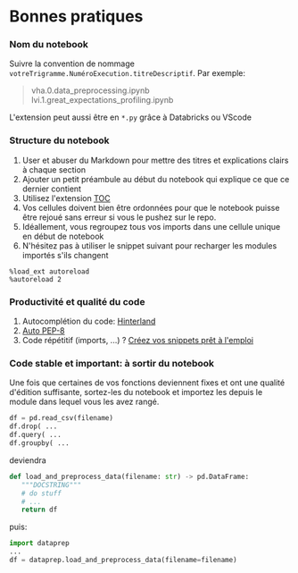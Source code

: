 # Bonnes pratiques

### Nom du notebook

Suivre la convention de nommage `votreTrigramme.NuméroExecution.titreDescriptif`. Par exemple:
> vha.0.data_preprocessing.ipynb
> lvi.1.great_expectations_profiling.ipynb

L'extension peut aussi être en `*.py` grâce à Databricks ou VScode

### Structure du notebook

1. User et abuser du Markdown pour mettre des titres et explications clairs à chaque section
2. Ajouter un petit préambule au début du notebook qui explique ce que ce dernier contient
3. Utilisez l'extension [TOC](https://jupyter-contrib-nbextensions.readthedocs.io/en/latest/nbextensions/toc2/README.html)
4. Vos cellules doivent bien être ordonnées pour que le notebook puisse être rejoué sans erreur si vous le pushez sur le repo.
5. Idéallement, vous regroupez tous vos imports dans une cellule unique en début de notebook
6. N'hésitez pas à utiliser le snippet suivant pour recharger les modules importés s'ils changent

```
%load_ext autoreload
%autoreload 2
```

### Productivité et qualité du code

1. Autocomplétion du code: [Hinterland](https://jupyter-contrib-nbextensions.readthedocs.io/en/latest/nbextensions/hinterland/README.html)
2. [Auto PEP-8](https://jupyter-contrib-nbextensions.readthedocs.io/en/latest/nbextensions/code_prettify/README_autopep8.html)
3. Code répétitif (imports, ...) ? [Créez vos snippets prêt à l'emploi](https://jupyter-contrib-nbextensions.readthedocs.io/en/latest/nbextensions/snippets/README.html?highlight=Snippets)


### Code stable et important: à sortir du notebook

Une fois que certaines de vos fonctions deviennent fixes et ont une qualité d'édition suffisante, sortez-les du notebook
et importez les depuis le module dans lequel vous les avez rangé.

```python
df = pd.read_csv(filename)
df.drop( ...
df.query( ...
df.groupby( ...
```

deviendra

```python
def load_and_preprocess_data(filename: str) -> pd.DataFrame:
   """DOCSTRING"""
   # do stuff
   # ...
   return df
```

puis:

```python
import dataprep
...
df = dataprep.load_and_preprocess_data(filename=filename)
```
